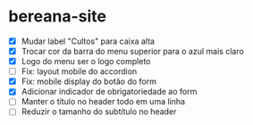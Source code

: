 # bereana-site

- [x] Mudar label "Cultos" para caixa alta
- [X] Trocar cor da barra do menu superior para o azul mais claro
- [X] Logo do menu ser o logo completo
- [ ] Fix: layout mobile do accordion
- [x] Fix: mobile display do botão do form
- [x] Adicionar indicador de obrigatoriedade ao form
- [ ] Manter o título no header todo em uma linha
- [ ] Reduzir o tamanho do subtítulo no header 